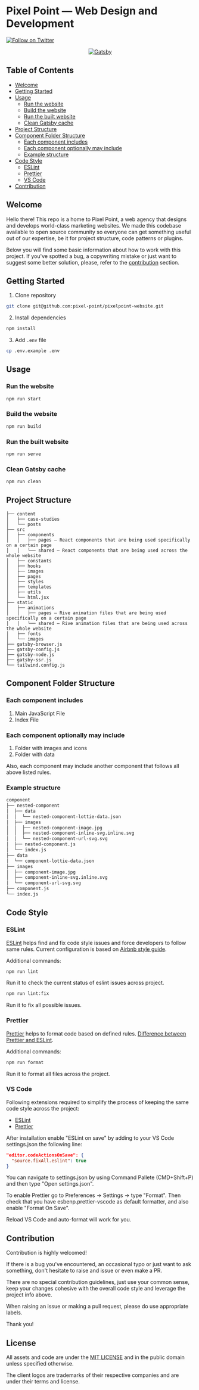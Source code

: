 <h1 align="left">
  Pixel Point — Web Design and Development
</h1>

<p align="left">
<a href="https://twitter.com/intent/follow?screen_name=alex_barashkov">
  <img alt="Follow on Twitter" src="https://img.shields.io/twitter/follow/alex_barashkov?color=%23ee2b6c&label=Follow%20Pixel%20Point%20on%20Twitter&labelColor=black&logoColor=%23ee2b6c&style=for-the-badge" />
</a>
</p>

<p align="center">
  <a href="https://www.pixelpoint.io">
    <img alt="Gatsby" src="https://pixelpoint.io/images/social-preview.jpg" />
  </a>
</p>

## Table of Contents

- [Welcome](#welcome)
- [Getting Started](#getting-started)
- [Usage](#usage)
  - [Run the website](#run-the-website)
  - [Build the website](#build-the-website)
  - [Run the built website](#run-the-built-website)
  - [Clean Gatsby cache](#clean-gatsby-cache)
- [Project Structure](#project-structure)
- [Component Folder Structure](#component-folder-structure)
  - [Each component includes](#each-component-includes)
  - [Each component optionally may include](#each-component-optionally-may-include)
  - [Example structure](#example-structure)
- [Code Style](#code-style)
  - [ESLint](#eslint)
  - [Prettier](#prettier)
  - [VS Code](#vs-code)
- [Contribution](#contribution)

## Welcome

Hello there! This repo is a home to Pixel Point, a web agency that designs and develops world-class marketing websites. We made this codebase available to open source community so everyone can get something useful out of our expertise, be it for project structure, code patterns or plugins.

Below you will find some basic information about how to work with this project. If you've spotted a bug, a copywriting mistake or just want to suggest some better solution, please, refer to the [contribution](#contribution) section.

## Getting Started

1. Clone repository

```bash
git clone git@github.com:pixel-point/pixelpoint-website.git
```

2. Install dependencies

```bash
npm install
```

3. Add `.env` file

```bash
cp .env.example .env
```

## Usage

### Run the website

```bash
npm run start
```

### Build the website

```bash
npm run build
```

### Run the built website

```bash
npm run serve
```

### Clean Gatsby cache

```bash
npm run clean
```

## Project Structure

```text
├── content
│   ├── case-studies
│   └── posts
├── src
│   ├── components
│   │   ├── pages — React components that are being used specifically on a certain page
│   │   └── shared — React components that are being used across the whole website
│   ├── constants
│   ├── hooks
│   ├── images
│   ├── pages
│   ├── styles
│   ├── templates
│   ├── utils
│   └── html.jsx
├── static
│   ├── animations
│   │   ├── pages — Rive animation files that are being used specifically on a certain page
│   │   └── shared — Rive animation files that are being used across the whole website
│   ├── fonts
│   └── images
├── gatsby-browser.js
├── gatsby-config.js
├── gatsby-node.js
├── gatsby-ssr.js
└── tailwind.config.js
```

## Component Folder Structure

### Each component includes

1. Main JavaScript File
2. Index File

### Each component optionally may include

1. Folder with images and icons
2. Folder with data

Also, each component may include another component that follows all above listed rules.

### Example structure

```bash
component
├── nested-component
│  ├── data
│  │  └── nested-component-lottie-data.json
│  ├── images
│  │  ├── nested-component-image.jpg
│  │  ├── nested-component-inline-svg.inline.svg
│  │  └── nested-component-url-svg.svg
│  ├── nested-component.js
│  └── index.js
├── data
│  └── component-lottie-data.json
├── images
│  ├── component-image.jpg
│  ├── component-inline-svg.inline.svg
│  └── component-url-svg.svg
├── component.js
└── index.js
```

## Code Style

### ESLint

[ESLint](https://eslint.org/) helps find and fix code style issues and force developers to follow same rules. Current configuration is based on [Airbnb style guide](https://github.com/airbnb/javascript).

Additional commands:

```bash
npm run lint
```

Run it to check the current status of eslint issues across project.

```bash
npm run lint:fix
```

Run it to fix all possible issues.

### Prettier

[Prettier](https://prettier.io/) helps to format code based on defined rules. [Difference between Prettier and ESLint](https://prettier.io/docs/en/comparison.html).

Additional commands:

```bash
npm run format
```

Run it to format all files across the project.

### VS Code

Following extensions required to simplify the process of keeping the same code style across the project:

- [ESLint](https://marketplace.visualstudio.com/items?itemName=dbaeumer.vscode-eslint)
- [Prettier](https://marketplace.visualstudio.com/items?itemName=esbenp.prettier-vscode)

After installation enable "ESLint on save" by adding to your VS Code settings.json the following line:

```json
"editor.codeActionsOnSave": {
  "source.fixAll.eslint": true
}
```

You can navigate to settings.json by using Command Pallete (CMD+Shift+P) and then type "Open settings.json".

To enable Prettier go to Preferences -> Settings -> type "Format". Then check that you have esbenp.prettier-vscode as default formatter, and also enable "Format On Save".

Reload VS Code and auto-format will work for you.

## Contribution

Contribution is highly welcomed!

If there is a bug you've encountered, an occasional typo or just want to ask something, don't hesitate to raise and issue or even make a PR.

There are no special contribution guidelines, just use your common sense, keep your changes cohesive with the overall code style and leverage the project info above.

When raising an issue or making a pull request, please do use appropriate labels.

Thank you!

## License

All assets and code are under the [MIT LICENSE](/LICENSE) and in the public domain unless specified otherwise.

The client logos are trademarks of their respective companies and are under their terms and license.
